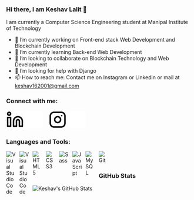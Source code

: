### Hi there, I am Keshav Lalit 👋 

I am currently a Computer Science Engineering student at Manipal Institute of Technology

- 🔭 I’m currently working on Front-end stack Web Development and Blockchain Development
- 🌱 I’m currently learning Back-end Web Development
- 👯 I’m looking to collaborate on Blockchain Technology and Web Development
- 🤔 I’m looking for help with Django
- 📫 How to reach me: Contact me on Instagram or Linkedin or mail at keshav162001@gmail.com

### Connect with me:

[![website](./img/linkedin-light.svg)](https://linkedin.com/in/keshav-lalit#gh-light-mode-only)
[![website](./img/linkedin-dark.svg)](https://linkedin.com/in/keshav-lalit#gh-dark-mode-only)
&nbsp;&nbsp;
[![website](./img/instagram-light.svg)](https://instagram.com/keshav_lalit#gh-light-mode-only)
[![website](./img/instagram-dark.svg)](https://instagram.com/keshav_lalit#gh-dark-mode-only)

### Languages and Tools:

<img align="left" alt="Visual Studio Code" width="26px" src="https://cdn.jsdelivr.net/gh/devicons/devicon/icons/vscode/vscode-original.svg" style="padding-right:10px;" />
<img align="left" alt="Visual Studio Code" width="26px" src="https://cdn.jsdelivr.net/npm/simple-icons@3.13.0/icons/cplusplus.svg" style="padding-right:10px;" />
<img align="left" alt="HTML5" width="26px" src="https://cdn.jsdelivr.net/gh/devicons/devicon/icons/html5/html5-original.svg" style="padding-right:10px;" />
<img align="left" alt="CSS3" width="26px" src="https://cdn.jsdelivr.net/gh/devicons/devicon/icons/css3/css3-original.svg" style="padding-right:10px;" />
<img align="left" alt="Sass" width="26px" src="https://cdn.jsdelivr.net/gh/devicons/devicon/icons/sass/sass-original.svg" style="padding-right:10px;" />
<img align="left" alt="JavaScript" width="26px" src="https://cdn.jsdelivr.net/gh/devicons/devicon/icons/javascript/javascript-original.svg" style="padding-right:10px;" />
<!---<img align="left" alt="React" width="26px" src="https://cdn.jsdelivr.net/gh/devicons/devicon/icons/react/react-original.svg" style="padding-right:10px;" />
<img align="left" alt="Gatsby" width="26px" src="https://cdn.jsdelivr.net/gh/devicons/devicon/icons/gatsby/gatsby-original.svg" style="padding-right:10px;" />
<img align="left" alt="GraphQL" width="26px" src="https://cdn.jsdelivr.net/gh/devicons/devicon/icons/graphql/graphql-plain.svg" style="padding-right:10px;" />
<img align="left" alt="Node.js" width="26px" src="https://cdn.jsdelivr.net/gh/devicons/devicon/icons/nodejs/nodejs-original.svg" style="padding-right:10px;" />
<img align="left" alt="Deno" width="26px" src="./img/deno-light.svg" style="padding-right:10px;" />
<img align="left" alt="MongoDB" width="26px" src="https://cdn.jsdelivr.net/gh/devicons/devicon/icons/mongodb/mongodb-original.svg" style="padding-right:10px;" />  --->
<img align="left" alt="MySQL" width="26px" src="https://cdn.jsdelivr.net/gh/devicons/devicon/icons/mysql/mysql-original.svg" style="padding-right:10px;" />
<img align="left" alt="Git" width="26px" src="https://cdn.jsdelivr.net/gh/devicons/devicon/icons/git/git-original.svg" style="padding-right:10px;" />

<br />
<br />



  ### GitHub Stats
  

  <img align="left" alt="Keshav's GitHub Stats" src="https://github-readme-stats.vercel.app/api?username=keshav-16&show_icons=true&hide_border=false&title_color=ff652f&icon_color=FFE400&bg_color=09131B&text_color=ffffff&border_color=0c1a25" />
